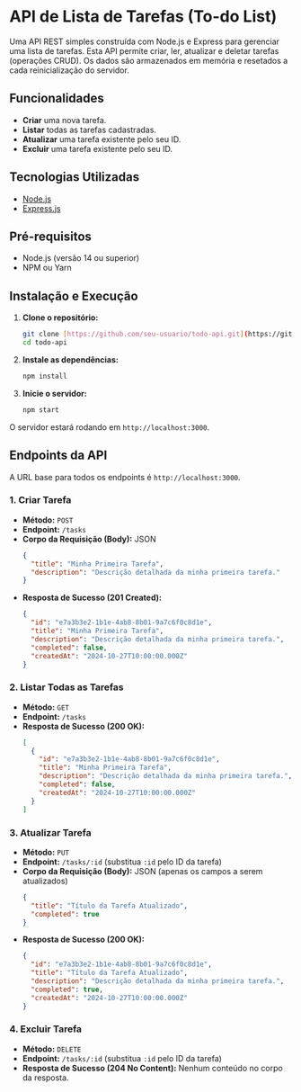 # API de Lista de Tarefas (To-do List)

Uma API REST simples construída com Node.js e Express para gerenciar uma lista de tarefas. Esta API permite criar, ler, atualizar e deletar tarefas (operações CRUD). Os dados são armazenados em memória e resetados a cada reinicialização do servidor.

## Funcionalidades

-   **Criar** uma nova tarefa.
-   **Listar** todas as tarefas cadastradas.
-   **Atualizar** uma tarefa existente pelo seu ID.
-   **Excluir** uma tarefa existente pelo seu ID.

## Tecnologias Utilizadas

-   [Node.js](https://nodejs.org/)
-   [Express.js](https://expressjs.com/)

## Pré-requisitos

-   Node.js (versão 14 ou superior)
-   NPM ou Yarn

## Instalação e Execução

1.  **Clone o repositório:**
    ```bash
    git clone [https://github.com/seu-usuario/todo-api.git](https://github.com/seu-usuario/todo-api.git)
    cd todo-api
    ```

2.  **Instale as dependências:**
    ```bash
    npm install
    ```

3.  **Inicie o servidor:**
    ```bash
    npm start
    ```

O servidor estará rodando em `http://localhost:3000`.

## Endpoints da API

A URL base para todos os endpoints é `http://localhost:3000`.

### 1. Criar Tarefa

-   **Método:** `POST`
-   **Endpoint:** `/tasks`
-   **Corpo da Requisição (Body):** JSON
    ```json
    {
      "title": "Minha Primeira Tarefa",
      "description": "Descrição detalhada da minha primeira tarefa."
    }
    ```
-   **Resposta de Sucesso (201 Created):**
    ```json
    {
      "id": "e7a3b3e2-1b1e-4ab8-8b01-9a7c6f0c8d1e",
      "title": "Minha Primeira Tarefa",
      "description": "Descrição detalhada da minha primeira tarefa.",
      "completed": false,
      "createdAt": "2024-10-27T10:00:00.000Z"
    }
    ```

### 2. Listar Todas as Tarefas

-   **Método:** `GET`
-   **Endpoint:** `/tasks`
-   **Resposta de Sucesso (200 OK):**
    ```json
    [
      {
        "id": "e7a3b3e2-1b1e-4ab8-8b01-9a7c6f0c8d1e",
        "title": "Minha Primeira Tarefa",
        "description": "Descrição detalhada da minha primeira tarefa.",
        "completed": false,
        "createdAt": "2024-10-27T10:00:00.000Z"
      }
    ]
    ```

### 3. Atualizar Tarefa

-   **Método:** `PUT`
-   **Endpoint:** `/tasks/:id` (substitua `:id` pelo ID da tarefa)
-   **Corpo da Requisição (Body):** JSON (apenas os campos a serem atualizados)
    ```json
    {
      "title": "Título da Tarefa Atualizado",
      "completed": true
    }
    ```
-   **Resposta de Sucesso (200 OK):**
    ```json
    {
      "id": "e7a3b3e2-1b1e-4ab8-8b01-9a7c6f0c8d1e",
      "title": "Título da Tarefa Atualizado",
      "description": "Descrição detalhada da minha primeira tarefa.",
      "completed": true,
      "createdAt": "2024-10-27T10:00:00.000Z"
    }
    ```

### 4. Excluir Tarefa

-   **Método:** `DELETE`
-   **Endpoint:** `/tasks/:id` (substitua `:id` pelo ID da tarefa)
-   **Resposta de Sucesso (204 No Content):** Nenhum conteúdo no corpo da resposta.